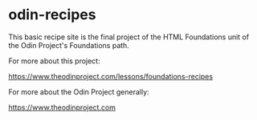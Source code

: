 # odin-recipes

This basic recipe site is the final project of the HTML Foundations unit of the Odin Project's Foundations path.

For more about this project:

https://www.theodinproject.com/lessons/foundations-recipes

For more about the Odin Project generally:

https://www.theodinproject.com